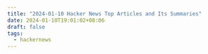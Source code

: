```yaml
---
title: "2024-01-10 Hacker News Top Articles and Its Summaries"
date: 2024-01-10T19:01:02+08:06
draft: false
tags:
  - hackernews
---
```


